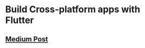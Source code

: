 # Build Cross-platform apps with Flutter

## [Medium Post](https://medium.com/@nandukrishna/build-cross-platform-apps-with-flutter-740f12cd6f86)